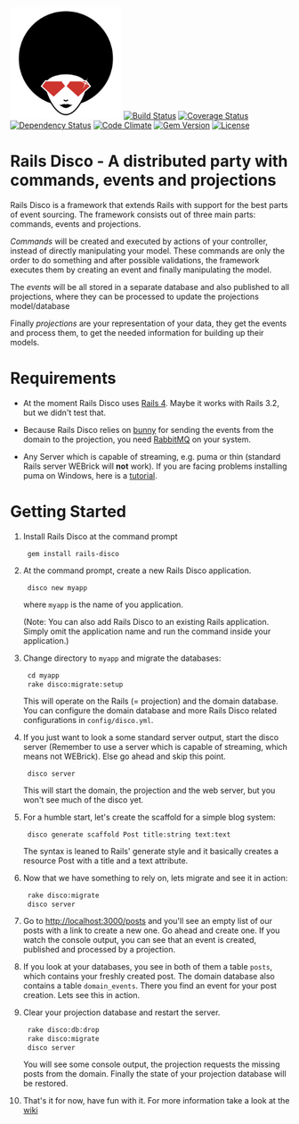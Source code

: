 [<img src="https://github.com/hicknhack-software/rails-disco/raw/logo/rails-disco-log.png" alt="Rails Disco Logo" width="200" />](https://github.com/hicknhack-software/rails-disco)
[![Build Status](https://travis-ci.org/hicknhack-software/rails-disco.svg?branch=master)](https://travis-ci.org/hicknhack-software/rails-disco) 
[![Coverage Status](https://coveralls.io/repos/hicknhack-software/rails-disco/badge.png)](https://coveralls.io/r/hicknhack-software/rails-disco)
[![Dependency Status](https://gemnasium.com/hicknhack-software/rails-disco.png)](https://gemnasium.com/hicknhack-software/rails-disco) 
[![Code Climate](https://codeclimate.com/github/hicknhack-software/rails-disco.png)](https://codeclimate.com/github/hicknhack-software/rails-disco)
[![Gem Version](http://img.shields.io/gem/v/rails-disco.svg)](https://rubygems.org/gems/rails-disco)
[![License](http://img.shields.io/badge/license-MIT-blue.svg)](https://github.com/hicknhack-software/rails-disco/blob/master/LICENSE)

# Rails Disco - A distributed party with commands, events and projections 

Rails Disco is a framework that extends Rails with support for the best parts of event sourcing.
The framework consists out of three main parts: commands, events and projections.

_Commands_ will be created and executed by actions of your controller, instead of directly manipulating your model. These commands are only the order to do something and after possible validations, the framework executes them by creating an event and finally manipulating the model.

The _events_ will be all stored in a separate database and also published to all projections, where they can be processed to update the projections model/database

Finally _projections_ are your representation of your data, they get the events and process them, to get the needed information for building up their models.

# Requirements

* At the moment Rails Disco uses [Rails 4](https://github.com/rails/rails). Maybe it works with Rails 3.2, but we didn't test that.

* Because Rails Disco relies on [bunny](https://github.com/ruby-amqp/bunny) for sending the events from the domain to the projection, you need [RabbitMQ](http://www.rabbitmq.com/download.html) on your system.

* Any Server which is capable of streaming, e.g. puma or thin (standard Rails server WEBrick will **not** work). If you are facing problems installing puma on Windows, here is a [tutorial](https://github.com/hicknhack-software/rails-disco/wiki/Installing-puma-on-windows).

# Getting Started

1. Install Rails Disco at the command prompt

		gem install rails-disco

1. At the command prompt, create a new Rails Disco application.

		disco new myapp

   where `myapp` is the name of you application.

   (Note: You can also add Rails Disco to an existing Rails application. Simply omit the application name and run the command inside your application.)

1. Change directory to `myapp` and migrate the databases:

		cd myapp
		rake disco:migrate:setup

   This will operate on the Rails (= projection) and the domain database.
   You can configure the domain database and more Rails Disco related configurations in `config/disco.yml`.

1. If you just want to look a some standard server output, start the disco server (Remember to use a server which is capable of streaming, which means not WEBrick). Else go ahead and skip this point.

		disco server

   This will start the domain, the projection and the web server, but you won't see much of the disco yet.

1. For a humble start, let's create the scaffold for a simple blog system:

		disco generate scaffold Post title:string text:text

   The syntax is leaned to Rails' generate style and it basically creates a resource Post with a title and a text attribute.

1. Now that we have something to rely on, lets migrate and see it in action:

	    rake disco:migrate
		disco server

1. Go to [http://localhost:3000/posts](http://localhost:3000/posts) and you'll see an empty list of our posts with a link to create a new one. Go ahead and create one.
   If you watch the console output, you can see that an event is created, published and processed by a projection.

1. If you look at your databases, you see in both of them a table `posts`, which contains your freshly created post.
   The domain database also contains a table `domain_events`. There you find an event for your post creation. Lets see this in action.

1. Clear your projection database and restart the server.

        rake disco:db:drop
        rake disco:migrate
        disco server

   You will see some console output, the projection requests the missing posts from the domain. Finally the state of your projection database will be restored.

1. That's it for now, have fun with it. For more information take a look at the [wiki](https://github.com/hicknhack-software/rails-disco/wiki)
